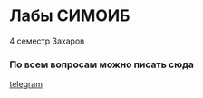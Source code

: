 # Лабы СИМОИБ
4 семестр Захаров

### По всем вопросам можно писать сюда 
[telegram](https://t.me/Sabbaken)
